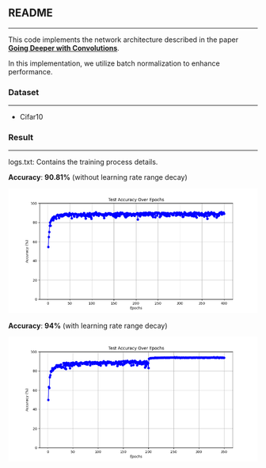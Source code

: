 ## README

----

This code implements the network architecture described in the paper [**Going Deeper with Convolutions**](https://arxiv.org/abs/1409.4842).

In this implementation, we utilize batch normalization to enhance performance.

### Dataset

----

+ Cifar10

### Result

----

logs.txt: Contains the training process details.

**Accuracy**: **90.81%** (without learning rate range decay)

![test_accuracy_plot_GoogleNet](./assets/test_accuracy_plot_GoogleNet.png)

**Accuracy**: **94%** (with learning rate range decay)

![test_accuracy_plot_GoogleNet (1)](./assets/test_accuracy_plot_GoogleNet%20(1).png)